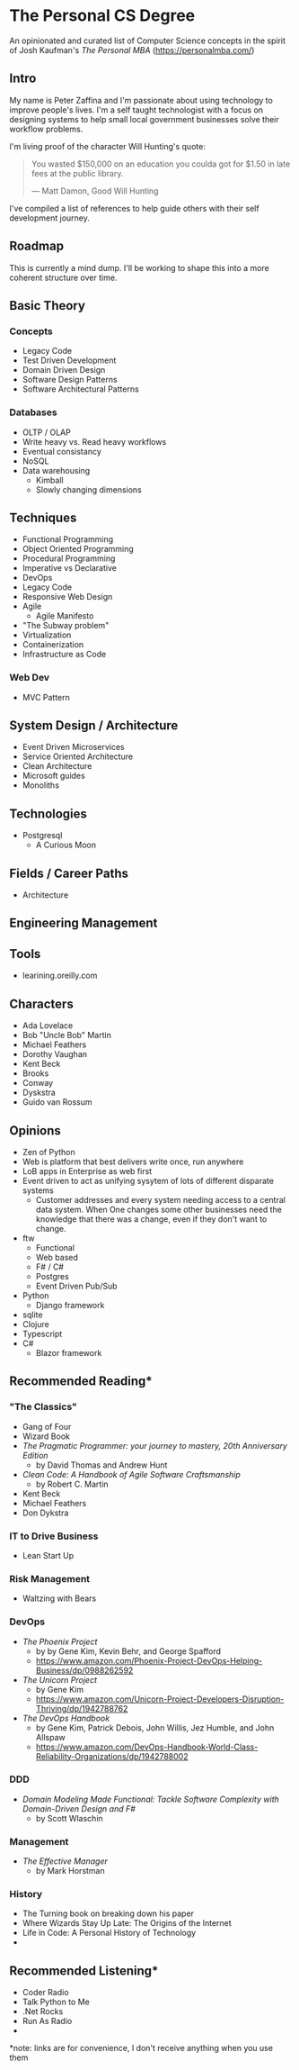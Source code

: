 # The Personal CS Degree
An opinionated and curated list of Computer Science concepts in the spirit of Josh Kaufman's *The Personal MBA* (https://personalmba.com/)

## Intro
My name is Peter Zaffina and I'm passionate about using technology to improve people's lives. I'm a self taught technologist with a focus on designing systems to help small local government businesses solve their workflow problems. 

I'm living proof of the character Will Hunting's quote:
> You wasted $150,000 on an education you coulda got for $1.50 in late fees at the public library.
>
> ― Matt Damon, Good Will Hunting 

I've compiled a list of references to help guide others with their self development journey.

## Roadmap
This is currently a mind dump. I'll be working to shape this into a more coherent structure over time.

## Basic Theory
### Concepts
- Legacy Code
- Test Driven Development
- Domain Driven Design
- Software Design Patterns
- Software Architectural Patterns 

### Databases
- OLTP / OLAP
- Write heavy vs. Read heavy workflows
- Eventual consistancy
- NoSQL
- Data warehousing
  - Kimball
  - Slowly changing dimensions

## Techniques
- Functional Programming
- Object Oriented Programming
- Procedural Programming
- Imperative vs Declarative
- DevOps
- Legacy Code
- Responsive Web Design
- Agile
  - Agile Manifesto
- "The Subway problem"
- Virtualization
- Containerization
- Infrastructure as Code

### Web Dev
- MVC Pattern

## System Design / Architecture
- Event Driven Microservices
- Service Oriented Architecture
- Clean Architecture
- Microsoft guides
- Monoliths

## Technologies
- Postgresql
  - A Curious Moon

## Fields / Career Paths
- Architecture

## Engineering Management

## Tools
- learining.oreilly.com

## Characters
- Ada Lovelace
- Bob "Uncle Bob" Martin
- Michael Feathers
- Dorothy Vaughan
- Kent Beck
- Brooks
- Conway
- Dyskstra
- Guido van Rossum

## Opinions
- Zen of Python
- Web is platform that best delivers write once, run anywhere
- LoB apps in Enterprise as web first
- Event driven to act as unifying sysytem of lots of different disparate systems
  - Customer addresses and every system needing access to a central data system. When One changes some other businesses need the knowledge that there was a change, even if they don't want to change.
- ftw
  - Functional
  - Web based
  - F# / C#
  - Postgres
  - Event Driven Pub/Sub
- Python
  - Django framework
- sqlite
- Clojure
- Typescript
- C# 
  - Blazor framework 

## Recommended Reading*
### "The Classics"
- Gang of Four
- Wizard Book
- *The Pragmatic Programmer: your journey to mastery, 20th Anniversary Edition*
  - by David Thomas and Andrew Hunt
- *Clean Code: A Handbook of Agile Software Craftsmanship*
  - by Robert C. Martin
- Kent Beck
- Michael Feathers
- Don Dykstra

### IT to Drive Business
- Lean Start Up

### Risk Management
- Waltzing with Bears

### DevOps
- *The Phoenix Project*
  - by by Gene Kim, Kevin Behr, and George Spafford
  - https://www.amazon.com/Phoenix-Project-DevOps-Helping-Business/dp/0988262592
- *The Unicorn Project*
  - by Gene Kim
  - https://www.amazon.com/Unicorn-Project-Developers-Disruption-Thriving/dp/1942788762
- *The DevOps Handbook*
  - by Gene Kim, Patrick Debois, John Willis, Jez Humble, and John Allspaw
  - https://www.amazon.com/DevOps-Handbook-World-Class-Reliability-Organizations/dp/1942788002

### DDD
- *Domain Modeling Made Functional: Tackle Software Complexity with Domain-Driven Design and F#*
  - by Scott Wlaschin



### Management
- *The Effective Manager*
  - by Mark Horstman


### History
- The Turning book on breaking down his paper
- Where Wizards Stay Up Late: The Origins of the Internet 
- Life in Code: A Personal History of Technology 
- 

## Recommended Listening*
- Coder Radio
- Talk Python to Me
- .Net Rocks
- Run As Radio
- 


*note: links are for convenience, I don't receive anything when you use them
